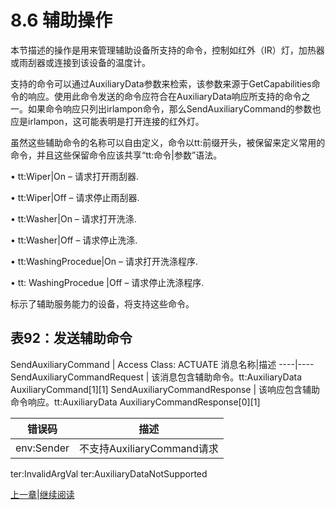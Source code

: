 # 8.6 辅助操作

本节描述的操作是用来管理辅助设备所支持的命令，控制如红外（IR）灯，加热器或雨刮器或连接到该设备的温度计。

支持的命令可以通过AuxiliaryData参数来检索，该参数来源于GetCapabilities命令的响应。使用此命令发送的命令应符合在AuxiliaryData响应所支持的命令之一。如果命令响应只列出irlampon命令，那么SendAuxiliaryCommand的参数也应是irlampon，这可能表明是打开连接的红外灯。

虽然这些辅助命令的名称可以自由定义，命令以tt:前缀开头，被保留来定义常用的命令，并且这些保留命令应该共享“tt:命令|参数”语法。

• tt:Wiper|On – 请求打开雨刮器.

• tt:Wiper|Off – 请求停止雨刮器.

• tt:Washer|On – 请求打开洗涤.

• tt:Washer|Off – 请求停止洗涤.

• tt:WashingProcedue|On – 请求打开洗涤程序.

• tt: WashingProcedue |Off – 请求停止洗涤程序.

标示了辅助服务能力的设备，将支持这些命令。

## 表92：发送辅助命令

SendAuxiliaryCommand | Access Class: ACTUATE
消息名称|描述
----|----
SendAuxiliaryCommandRequest | 该消息包含辅助命令。tt:AuxiliaryData AuxiliaryCommand[1][1]
SendAuxiliaryCommandResponse | 该响应包含辅助命令响应。tt:AuxiliaryData AuxiliaryCommandResponse[0][1]

错误码|描述
----|----
env:Sender | 不支持AuxiliaryCommand请求
ter:InvalidArgVal 
ter:AuxiliaryDataNotSupported 

[上一章](08.05.03.md)|[继续阅读](09.00.md)

